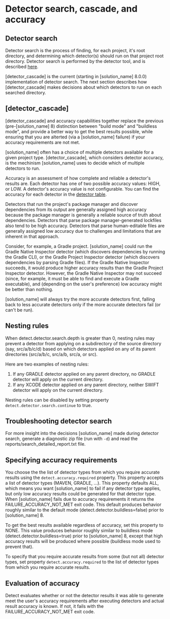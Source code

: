 # Detector search, cascade, and accuracy

## Detector search

Detector search is the process of finding, for each project, it's root directory, and determining which detector(s) should run on that project root directory.
Detector search is performed by the detector tool, and is described [here](../components/detectorsintro.md).

[detector_cascade] is the current (starting in [solution_name] 8.0.0) implementation of detector search.
The next section describes how [detector_cascade] makes decisions about which detectors to run on each
searched directory.

## [detector_cascade] 

[detector_cascade] and accuracy capabilities together replace the previous (pre-[solution_name] 8) distinction between "build mode" and "buildless mode",
and provide a better way to get the best results possible, while ensuring that you are alterted (via a [solution_name] failure)
if your accuracy requirements are not met.

[solution_name] often has a choice of multiple detectors available for a given project type.
[detector_cascade], which considers detector accuracy, is the mechinism [solution_name] uses to decide which of multiple detectors to run.

Accuracy is an assessment of how complete and reliable a detector's results are. Each detector has one of two possible accuracy values: HIGH, or LOW.
A detector's accuracy value is not configurable.
You can find the accuracy for each detector in the [detector table](../components/detectors.md).

Detectors that run the project's package manager and
discover dependencies from its output are generally assigned high accuracy because the package manager is generally a reliable source of truth
about dependencies.
Detectors that parse package manager-generated lockfiles also tend to be high accuracy.
Detectors that parse human-editable files are generally assigned low accuracy due to challenges and limitations that are inherent in that approach.

Consider, for example, a Gradle project.
[solution_name] could run the Gradle Native Inspector detector
(which discovers dependencies by running the Gradle CLI), or the
Gradle Project Inspector detector (which discovers dependencies by parsing Gradle files).
If the Gradle Native Inspector succeeds, it would produce higher accuracy results than the Gradle Project Inspector detector.
However, the Gradle Native Inspector may not succeed (since, for example, it must be able to find and execute a Gradle executable),
and (depending on the user's preference) low accuracy might be better than nothing.

[solution_name] will always try the more accurate detectors first, falling back to less accurate detectors only if the more accurate
detectors fail (or can't be run). 

## Nesting rules

When detect.detector.search.depth is greater than 0,
nesting rules may prevent a detector from applying on a subdirectory of the source directory (say, src/a/b/c/d)
based on which detectors applied on any of its parent directories (src/a/b/c, src/a/b, src/a, or src).

Here are two examples of nesting rules:
1. If any GRADLE detector applied on any parent directory, no GRADLE detector will apply on the current directory.
1. If any XCODE detector applied on any parent directory, neither SWIFT detector will apply on the current directory.

Nesting rules can be disabled by setting property `detect.detector.search.continue` to true.

## Troubleshooting detector search

For more insight into the decisions [solution_name] made during detector search, generate
a diagnostic zip file (run with `-d`) and read the reports/search_detailed_report.txt file.

## Specifying accuracy requirements

You choose the the list of detector types from which you require accurate results using the `detect.accuracy.required` property.
This property accepts a list of detector types (MAVEN, GRADLE, ...).
This property defaults ALL, which means you want [solution_name] to fail if any detector type applies, but
only low accuracy results could be generated for that detector type.
When [solution_name] fails due to accuracy requirements it returns the FAILURE_ACCURACY_NOT_MET exit code.
This default produces behavior roughly similar to the default mode (detect.detector.buildless=false) prior to [solution_name] 8.

To get the best results available regardless of accuracy, set this property to NONE.
This value produces behavior roughly similar to buildless mode (detect.detector.buildless=true) prior to [solution_name] 8,
except that high accuracy results will be produced where possible (buildless mode used to prevent that).

To specify that you require accurate results from some (but not all) detector types, set property
`detect.accuracy.required` to the list of detector types from which you require accurate results.

## Evaluation of accuracy

Detect evaluates whether or not the detector results it was able to generate meet the user's accuracy requirements after
executing detectors and actual result accuracy is known. If not, it fails with the FAILURE_ACCURACY_NOT_MET exit code.
